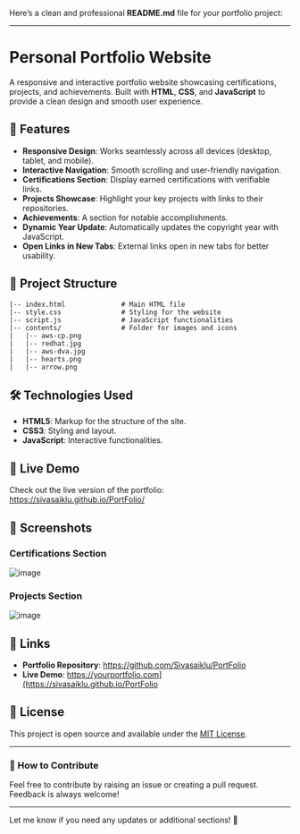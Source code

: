 Here’s a clean and professional **README.md** file for your portfolio project:

---

# Personal Portfolio Website

A responsive and interactive portfolio website showcasing certifications, projects, and achievements. Built with **HTML**, **CSS**, and **JavaScript** to provide a clean design and smooth user experience.

## 🚀 Features

- **Responsive Design**: Works seamlessly across all devices (desktop, tablet, and mobile).
- **Interactive Navigation**: Smooth scrolling and user-friendly navigation.
- **Certifications Section**: Display earned certifications with verifiable links.
- **Projects Showcase**: Highlight your key projects with links to their repositories.
- **Achievements**: A section for notable accomplishments.
- **Dynamic Year Update**: Automatically updates the copyright year with JavaScript.
- **Open Links in New Tabs**: External links open in new tabs for better usability.

## 📁 Project Structure

```
|-- index.html              # Main HTML file
|-- style.css               # Styling for the website
|-- script.js               # JavaScript functionalities
|-- contents/               # Folder for images and icons
|   |-- aws-cp.png
|   |-- redhat.jpg
|   |-- aws-dva.jpg
|   |-- hearts.png
|   |-- arrow.png
```

## 🛠️ Technologies Used

- **HTML5**: Markup for the structure of the site.
- **CSS3**: Styling and layout.
- **JavaScript**: Interactive functionalities.

## 🌟 Live Demo

Check out the live version of the portfolio: https://sivasaiklu.github.io/PortFolio/

## 📸 Screenshots

### Certifications Section
![image](https://github.com/user-attachments/assets/1f106fbc-d6c0-4e8f-91ba-28e31f06d9d3)



### Projects Section
![image](https://github.com/user-attachments/assets/a70704e1-2905-4464-89f6-c9fbc883b8c8)


## 🔗 Links

- **Portfolio Repository**: https://github.com/Sivasaiklu/PortFolio
- **Live Demo**: https://yourportfolio.com](https://sivasaiklu.github.io/PortFolio

## 📜 License

This project is open source and available under the [MIT License](LICENSE).

---

### 🎯 How to Contribute

Feel free to contribute by raising an issue or creating a pull request. Feedback is always welcome!

---

Let me know if you need any updates or additional sections! 🚀
